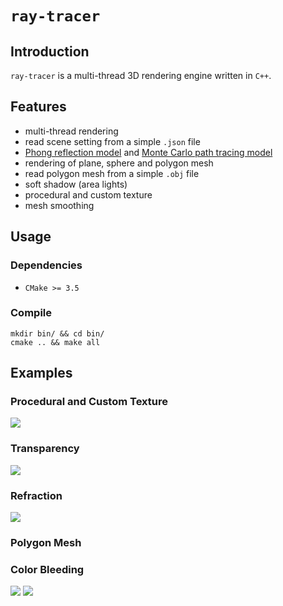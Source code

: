 # `ray-tracer`

## Introduction

`ray-tracer` is a multi-thread 3D rendering engine written in `C++`.

## Features
* multi-thread rendering
* read scene setting from a simple `.json` file
* [Phong reflection model](http://en.wikipedia.org/wiki/Phong_reflection_model) and [Monte Carlo path tracing model](http://en.wikipedia.org/wiki/Path_tracing)
* rendering of plane, sphere and polygon mesh
* read polygon mesh from a simple `.obj` file
* soft shadow (area lights)
* procedural and custom texture
* mesh smoothing

## Usage

### Dependencies
* `CMake >= 3.5`

### Compile
```
mkdir bin/ && cd bin/
cmake .. && make all
```
## Examples

### Procedural and Custom Texture
![](https://raw.githubusercontent.com/zhijian-liu/ray-tracer/master/images/texture.ppm?token=AFg7pVeGzE6vHhxvi03-9AaBNGDHQwH1ks5Y7I-fwA%3D%3D)

### Transparency
![](https://raw.githubusercontent.com/zhijian-liu/ray-tracer/master/images/transparency.ppm?token=AFg7pUHTkBg7N22VosFDAC0Y5MFnflzjks5Y7I-4wA%3D%3D)

### Refraction
![](https://raw.githubusercontent.com/zhijian-liu/ray-tracer/master/images/refraction.ppm?token=AFg7pdFSghDaS4idWkg84B3numM0SBF0ks5Y7I_rwA%3D%3D)

### Polygon Mesh

### Color Bleeding
![](https://raw.githubusercontent.com/zhijian-liu/ray-tracer/master/images/sphere-bleeding.ppm?token=AFg7pd2abVu7wHlKdqByo2bsp_M4Tkojks5Y7MypwA%3D%3D)
![](https://raw.githubusercontent.com/zhijian-liu/ray-tracer/master/images/plane-bleeding.ppm?token=AFg7pV0NBXy56X2V50p7Hu5JTJ-t11MHks5Y7MyvwA%3D%3D)

